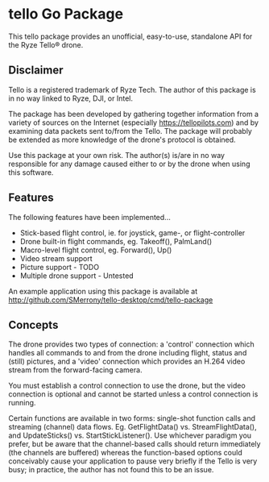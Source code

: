 # tello Go Package
This tello package provides an unofficial, easy-to-use, standalone API for the Ryze Tello® drone.

## Disclaimer

Tello is a registered trademark of Ryze Tech.  The author of this package is in no way linked to Ryze, DJI, or Intel.  

The package has been developed by gathering together information from a variety of sources on the Internet (especially https://tellopilots.com) and by examining data packets sent to/from the Tello.  The package will probably be extended as more knowledge of the drone's protocol is obtained.

Use this package at your own risk.  The author(s) is/are in no way responsible for any damage caused either to or by the drone when using this software.

## Features

The following features have been implemented...
  * Stick-based flight control, ie. for joystick, game-, or flight-controller
  * Drone built-in flight commands, eg. Takeoff(), PalmLand()
  * Macro-level flight control, eg. Forward(), Up()
  * Video stream support
  * Picture support - TODO
  * Multiple drone support - Untested

An example application using this package is available at http://github.com/SMerrony/tello-desktop/cmd/tello-package

## Concepts

The drone provides two types of connection: a 'control' connection which handles all commands
to and from the drone including flight, status and (still) pictures, and a 'video' connection which
provides an H.264 video stream from the forward-facing camera.  

You must establish a control connection to use the drone, but the video connection is optional and cannot be started unless a control connection is running.

Certain functions are available in two forms: single-shot function calls and streaming (channel) data flows.
Eg. GetFlightData() vs. StreamFlightData(), and UpdateSticks() vs. StartStickListener().  Use whichever paradigm you prefer, but be aware that the channel-based calls should return immediately (the channels are buffered) whereas the function-based options could conceivably cause your application to pause very briefly if the Tello is very busy; in practice, the author has not found this to be an issue.